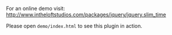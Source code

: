 For an online demo visit: http://www.intheloftstudios.com/packages/jquery/jquery.slim_time

Please open `demo/index.html` to see this plugin in action.